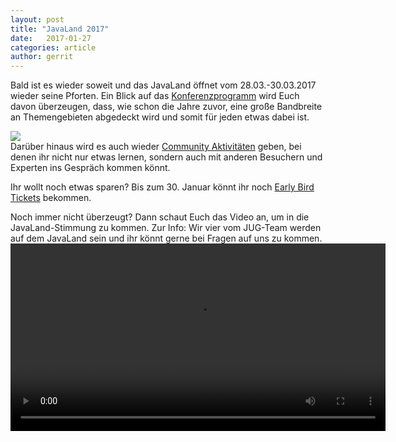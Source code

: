 ```yaml
---
layout: post
title: "JavaLand 2017"
date:   2017-01-27
categories: article
author: gerrit
---
```

Bald ist es wieder soweit und das JavaLand öffnet vom 28.03.-30.03.2017 wieder seine Pforten.
Ein Blick auf das <a href="https://www.javaland.eu/konferenz/konferenzplaner/konferenzplaner.php?id=522447">Konferenzprogramm</a> wird Euch davon überzeugen, dass, wie schon die Jahre zuvor, eine große Bandbreite an Themengebieten abgedeckt wird und somit für jeden etwas dabei ist.

<a href="http://www.javaland.eu/"><img src="http://www.javaland.eu/fileadmin/images/2017/2016_08_15-JavaLand_2017-Banner-468x180.jpg"></a><br/>
Darüber hinaus wird es auch wieder <a href="http://www.javaland.eu/de/programm/community-aktivitaeten/">Community Aktivitäten</a> geben, bei denen ihr nicht nur etwas lernen, sondern auch mit anderen Besuchern und Experten ins Gespräch kommen könnt.

Ihr wollt noch etwas sparen?
Bis zum 30. Januar könnt ihr noch <a href="http://www.javaland.eu/de/tickets-hotel/">Early Bird Tickets</a> bekommen.

Noch immer nicht überzeugt? Dann schaut Euch das Video an, um in die JavaLand-Stimmung zu kommen.
Zur Info: Wir vier vom JUG-Team werden auf dem JavaLand sein und ihr könnt gerne bei Fragen auf uns zu kommen.
<video id="javaland_save_the_date" preload="auto" controls width="600">
	<source src="http://stream.doag.org/img/filme/JavaLand/Javaland_2016_web_SavetheDate.mp4" type="video/mp4">
</video>
